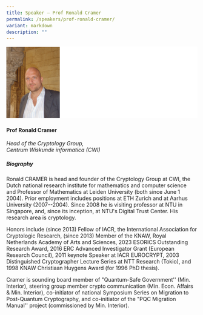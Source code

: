 ```yaml
---
title: Speaker – Prof Ronald Cramer
permalink: /speakers/prof-ronald-cramer/
variant: markdown
description: ""
---
```

![](/images/2024%20speakers/Prof_Ronald_Cramer.png)
#### **Prof Ronald Cramer**

*Head of the Cryptology Group, <br> Centrum Wiskunde informatica (CWI)*

##### **Biography**
Ronald CRAMER is head and founder of the Cryptology Group at CWI, the Dutch national research institute for mathematics and computer science and Professor of Mathematics at Leiden University (both since June 1 2004). Prior employment includes positions at ETH Zurich and at Aarhus University (2007--2004).
Since 2008 he is visiting professor at NTU in Singapore, and, since its inception, at NTU's  Digital Trust Center. His research area is cryptology.

Honors include (since 2013) Fellow of IACR, the International Association for Cryptologic Research, (since 2013)  Member of the KNAW, Royal Netherlands Academy of Arts and Sciences, 2023 ESORICS Outstanding Research Award, 2016 ERC Advanced Investigator Grant (European Research Council),  2011 keynote Speaker at IACR EUROCRYPT, 2003 Distinguished Cryptographer Lecture Series at NTT Research (Tokio), and 
1998 KNAW Christiaan Huygens Award (for 1996 PhD thesis).

Cramer is sounding board member of "Quantum-Safe Government'' 
(Min. Interior), steering group member crypto communication (Min. Econ. Affairs &amp; Min. Interior), co-initiator of national Symposium Series on Migration to Post-Quantum Cryptography, and co-initiator of the "PQC Migration Manual'' project (commissioned by Min. Interior).